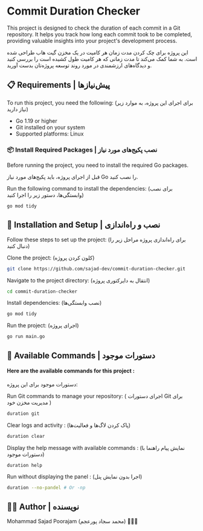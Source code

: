 # Commit Duration Checker

This project is designed to check the duration of each commit in a Git repository. It helps you track how long each commit took to be completed, providing valuable insights into your project's development process.

این پروژه برای چک کردن مدت زمان هر کامیت در یک مخزن گیت هاب طراحی شده است. به شما کمک می‌کند تا مدت زمانی که هر کامیت طول کشیده است را بررسی کنید و دیدگاه‌های ارزشمندی در مورد روند توسعه پروژه‌تان بدست آورید.


## 📋 Requirements | پیش‌نیازها

To run this project, you need the following: (برای اجرای این پروژه، به موارد زیر نیاز دارید)

- Go 1.19 or higher  
- Git installed on your system  
- Supported platforms: Linux

### 📦 Install Required Packages | نصب پکیج‌های مورد نیاز

Before running the project, you need to install the required Go packages.  

قبل از اجرای پروژه، باید پکیج‌های مورد نیاز Go را نصب کنید.

Run the following command to install the dependencies:  (برای نصب وابستگی‌ها، دستور زیر را اجرا کنید)

```bash
go mod tidy
```
## 🚀 Installation and Setup | نصب و راه‌اندازی
Follow these steps to set up the project: (برای راه‌اندازی پروژه مراحل زیر را دنبال کنید)

Clone the project: (کلون کردن پروژه)

```bash
git clone https://github.com/sajad-dev/commit-duration-checker.git
```
Navigate to the project directory: (انتقال به دایرکتوری پروژه)


```bash
cd commit-duration-checker
```

Install dependencies: (نصب وابستگی‌ها)

```bash
go mod tidy‍‍
```

Run the project: (اجرای پروژه)
```bash
go run main.go
```

## 📝 Available Commands | دستورات موجود
#### Here are the available commands for this project :
دستورات موجود برای این پروژه:


Run Git commands to manage your repository: (
اجرای دستورات Git برای مدیریت مخزن خود
)
```bash
duration git
 ```
Clear logs and activity : (پاک کردن لاگ‌ها و فعالیت‌ها)
```bash
duration clear 
```

Display the help message with available commands : (نمایش پیام راهنما با دستورات موجود)
```bash
duration help
 ```

Run without displaying the panel : (اجرا بدون نمایش پنل)
```bash
duration --no-pandel # Or -np
 ```

## 🧑‍💻  Author | نویسنده

Mohammad Sajad Poorajam (محمد سجاد پورعجم) 👨‍💻🚀
